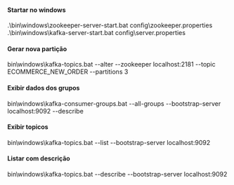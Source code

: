 #### Startar no windows  
.\bin\windows\zookeeper-server-start.bat config\zookeeper.properties  
.\bin\windows\kafka-server-start.bat config\server.properties  
#### Gerar nova partição  
bin\windows\kafka-topics.bat --alter --zookeeper localhost:2181 --topic ECOMMERCE_NEW_ORDER --partitions 3  
#### Exibir dados dos grupos  
bin\windows\kafka-consumer-groups.bat --all-groups --bootstrap-server localhost:9092 --describe  
#### Exibir topicos  
bin\windows\kafka-topics.bat --list --bootstrap-server localhost:9092    
#### Listar com descrição  
bin\windows\kafka-topics.bat --describe --bootstrap-server localhost:9092  


